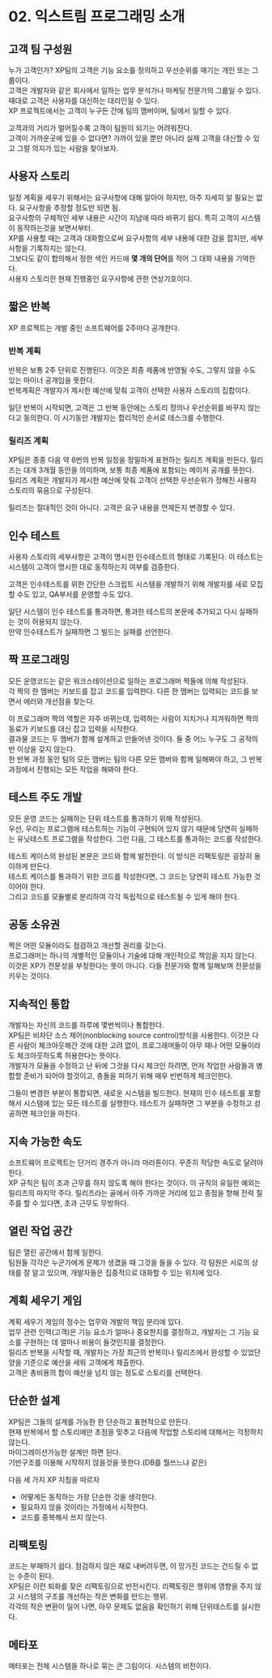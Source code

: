 # 02. 익스트림 프로그래밍 소개

## 고객 팀 구성원
누가 고객인가? XP팀의 고객은 기능 요소를 정의하고 우선순위를 매기는 개인 또는 그룹이다.  
고객은 개발자와 같은 회사에서 일하는 업무 분석가나 마케팅 전문가의 그룹일 수 있다. 때대로 고객은 사용자를 대신하는 대리인일 수 있다.  
XP 프로젝트에서는 고객이 누구든 간에 팀의 맴버이며, 팀에서 일할 수 있다.  
  
고객과의 거리가 멀어질수록 고객이 팀원이 되기는 어려워진다.  
고객이 가까운곳에 있을 수 없다면? 가까이 있을 뿐만 아니라 실제 고객을 대신할 수 있고 그럴 의지가 있는 사람을 찾아보자.

## 사용자 스토리 
일정 계획을 세우기 위해서는 요구사항에 대해 알아야 하지만, 아주 자세히 알 필요는 없다. 요구사항을 추정할 정도만 되면 됨.  
요구사항의 구체적인 세부 내용은 시간이 지남에 따라 바뀌기 쉽다. 특히 고객이 시스템이 동작하는것을 보면서부터.  
XP를 사용할 때는 고객과 대화함으로써 요구사항의 세부 내용에 대한 감을 잡지만, 세부사항을 기록하지는 않는다.  
그보다도 같이 합의해서 정한 색인 카드에 **몇 개의 단어**를 적어 그 대화 내용을 기억한다.  
사용자 스토리란 현재 진행중인 요구사항에 관한 연상기호이다.

## 짧은 반복
XP 프로젝트는 개발 중인 소프트웨어를 2주마다 공개한다.

### 반복 계획
반복은 보통 2주 단위로 진행된다. 이것은 최종 제품에 반영될 수도, 그렇지 않을 수도 있는 마이너 공개임을 뜻한다.  
반복계획은 개발자가 제시한 예산에 맞춰 고객이 선택한 사용자 스토리의 집합이다.  
  
일단 반복이 시작되면, 고객은 그 반복 동안에는 스토리 정의나 우선순위를 바꾸지 않는다고 동의한다. 이 시기동안 개발자는 합리적인 순서로 테스크를 수행한다.

### 릴리즈 계획
XP팀은 종종 다음 약 6번의 반복 일정을 정밀하게 표현하는 릴리즈 계획을 만든다. 릴리즈는 대개 3개월 동안을 의미하며, 보통 최종 제품에 포함되는 메이저 공개를 뜻한다.  
릴리즈 계획은 개발자가 제시한 예산에 맞춰 고객이 선택한  우선순위가 정해진 사용자 스토리의 묶음으로 구성된다.  
  
릴리즈는 절대적인 것이 아니다. 고객은 요구 내용을 언제든지 변경할 수 있다.

## 인수 테스트
사용자 스토리의 세부사항은 고객이 명시한 인수테스트의 형태로 기록된다. 이 테스트는 시스템이 고객이 명시한 대로 동작하는지 여부를 검증한다.  
  
고객은 인수테스트를 위한 간단한 스크립트 시스템을 개발하기 위해 개발자를 새로 모집할 수도 있고, QA부서를 운영할 수도 있다.  
  
일단 시스템이 인수 테스트를 통과하면, 통과한 테스트의 본문에 추가되고 다시 실패하는 것이 허용되지 않는다.  
만약 인수테스트가 실패하면 그 빌드는 실패를 선언한다.

## 짝 프로그래밍
모든 운영코드는 같은 워크스테이션으로 일하는 프로그래머 짝들에 의해 작성된다.  
각 짝의 한 맴버는 키보드를 잡고 코드를 입력한다. 다른 한 맴버는 입력되는 코드를 보면서 에러와 개선점을 찾는다.  
  
이 프로그래머 짝의 역할은 자주 바뀌는데, 입력하는 사람이 지치거나 지겨워하면 짝의 동료가 키보드를 대신 잡고 입력을 시작한다.  
결과물 코드는 두 맴버가 함께 설계하고 만들어낸 것이다. 둘 중 어느 누구도 그 공적의 반 이상을 갖지 않는다.  
한 반복 과정 동안 팀의 모든 맴버는 팀의 다른 모든 맴버와 함께 일해봐야 하고, 그 반복 과정에서 진행되는 모든 작업을 해봐야 한다.  

## 테스트 주도 개발
모든 운영 코드는 실패하는 단위 테스트를 통과하기 위해 작성된다.  
우선, 우리는 프로그램에 테스트하는 기능이 구현되어 있지 않기 때문에 당연히 실패하는 유닛테스트 프로그램을 작성한다. 그런 다음, 그 테스트를 통과하는 코드를 작성한다.  
  
테스트 케이스의 완성된 본문은 코드와 함께 발전한다. 이 방식은 리팩토링은 굉장히 용이하게 만든다.  
테스트 케이스를 통과하기 위한 코드를 작성한다면, 그 코드는 당연히 테스트 가능한 것이어야 한다.  
그리고 코드를 모듈별로 분리하여 각각 독립적으로 테스트될 수 있게 해야 한다.

## 공동 소유권
짝은 어떤 모듈이라도 점검하고 개선할 권리를 갖는다.  
프로그래머는 하나의 개별적인 모듈이나 기술에 대해 개인적으로 책임을 지지 않는다.  
이것은 XP가 전문성을 부정한다는 뜻이 아니다. 다들 전문가와 함께 일해보며 전문성을 키우는 것이다.  

## 지속적인 통합
개발자는 자신의 코드를 하루에 몇번씩이나 통합한다.  
XP팀은 비차단 소스 제어(nonblocking source control)방식을 사용한다. 이것은 다른 사람이 체크아웃해간 것에 대한 고려 없이, 프로그래머들이 아무 때나 어떤 모듈이라도 체크아웃하도록 허용한다는 뜻이다.  
개발자가 모듈을 수정하고 난 뒤에 그것을 다시 체크인 하려면, 먼저 작업한 사람들과 병합할 준비가 되어야 할것이고, 충돌을 피하기 위해 매우 빈번하게 체크인한다.  
   
그들이 변경한 부분이 통합되면, 새로운 시스템을 빌드한다. 현재의 인수 테스트를 포함해서 시스템에 있는 모든 테스트를 실행한다. 테스트가 실패하면 그 부분을 수정하고 성공하면 체크인을 마친다.  

## 지속 가능한 속도
소프트웨어 프로젝트는 단거리 경주가 아니라 마라톤이다. 꾸준히 적당한 속도로 달려야한다.  
XP 규칙은 팀이 초과 근무를 하지 않도록 해야 한다는 것이다. 이 규칙의 유일한 예외는 릴리즈의 마지막 주다. 릴리즈라는 골에서 아주 가까운 거리에 있고 종점을 향해 전력 질주를 할 수 있다면, 초과 근무도 무방하다.

## 열린 작업 공간
팀은 열린 공간에서 함께 일한다.  
팀원들 각각은 누군가에게 문제가 생겼을 때 그것을 들을 수 있다. 각 팀원은 서로의 상태를 잘 알고 있으며, 개발자들은 집중적으로 대화할 수 있는 위치에 있다.  

## 계획 세우기 게임
계획 세우기 게임의 정수는 업무와 개발의 책임 분리에 있다.  
업무 관련 인력(고객)은 기능 요소가 얼마나 중요한지를 결정하고, 개발자는 그 기능 요소를 구현하는 데 얼마나 비용이 들것인지를 결정한다.  
릴리즈 반복을 시작할 때, 개발자는 가장 최근의 반복이나 릴리즈에서 완성할 수 있었단 양을 기준으로 예산을 세워 고객에게 제출한다.  
고객은 총비용의 합이 예산을 넘지 않는 정도로 스토리를 선택한다.  

## 단순한 설계
XP팀은 그들의 설계를 가능한 한 단순하고 표현적으로 만든다.  
현재 반복에서 할 스토리에만 초점을 맞추고 다음에 작업할 스토리에 대해서는 걱정하지 않는다.  
마이그레이션가능한 설계만 하면 된다.  
기반구조를 이용해 시작하지 않을것을 뜻한다.(DB를 뭘쓰느냐 같은)  
  
다음 세 가지 XP 지침을 따르자
 - 어떻게든 동작하는 가장 단순한 것을 생각한다.
 - 필요하지 않을 것이라는 가정에서 시작한다.
 - 코드를 중복해서 쓰지 않는다.


## 리팩토링
코드는 부패하기 쉽다. 점검하지 않은 채로 내버려두면, 이 망가진 코드는 건드릴 수 없는 수준이 된다.  
XP팀은 이런 퇴화를 잦은 리팩토링으로 반전시킨다. 리팩토링은 행위에 영향을 주지 않고 시스템의 구조를 개선하는 작은 변화를 만드는 행위.  
각각의 작은 변환이 일어 나면, 아무 문제도 없음을 확인하기 위해 단위테스트를 실시한다.  

## 메타포
메타포는 전체 시스템을 하나로 묶는 큰 그림이다. 시스템의 비전이다.


































